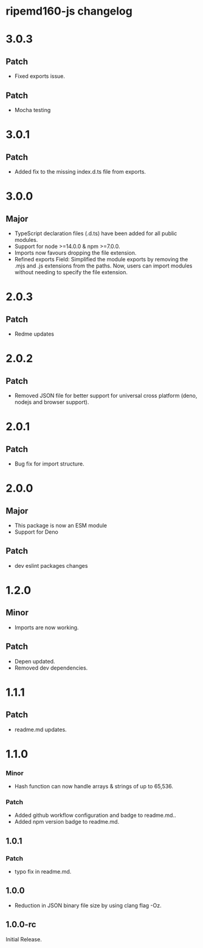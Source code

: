 # ripemd160-js changelog

# 3.0.3

## Patch

- Fixed exports issue.

## Patch

- Mocha testing

# 3.0.1

## Patch

- Added fix to the missing index.d.ts file from exports.

# 3.0.0

## Major

- TypeScript declaration files (.d.ts) have been added for all public modules.
- Support for node >=14.0.0 & npm >=7.0.0.
- Imports now favours dropping the file extension.
- Refined exports Field: Simplified the module exports by removing the .mjs and .js extensions from the paths. Now, users can import modules without needing to specify the file extension.

# 2.0.3

## Patch

- Redme updates

# 2.0.2

## Patch

- Removed JSON file for better support for universal cross platform (deno, nodejs and browser support).

# 2.0.1

## Patch

- Bug fix for import structure.

# 2.0.0

## Major

- This package is now an ESM module
- Support for Deno

## Patch

- dev eslint packages changes

# 1.2.0

## Minor

- Imports are now working.

## Patch

- Depen updated.
- Removed dev dependencies.

# 1.1.1

## Patch

- readme.md updates.

# 1.1.0

### Minor

- Hash function can now handle arrays & strings of up to 65,536.

### Patch

- Added github workflow configuration and badge to readme.md..
- Added npm version badge to readme.md.

## 1.0.1

### Patch

- typo fix in readme.md.

## 1.0.0

- Reduction in JSON binary file size by using clang flag -Oz.

## 1.0.0-rc

Initial Release.
